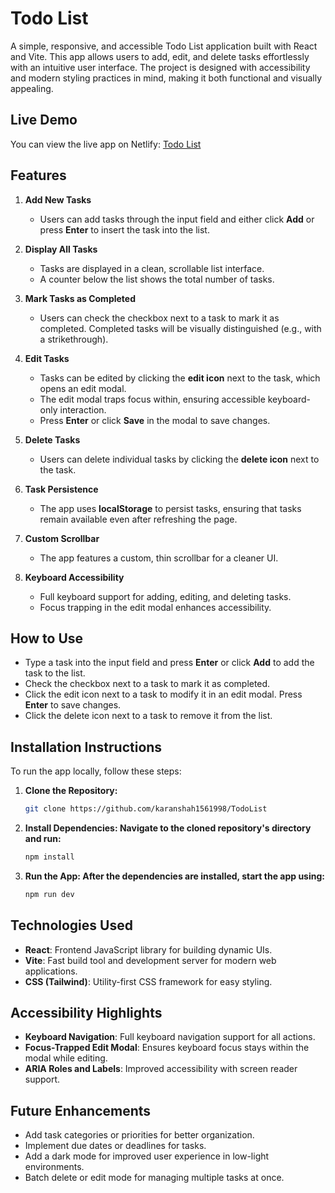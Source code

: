 # Todo List

A simple, responsive, and accessible Todo List application built with React and Vite. This app allows users to add, edit, and delete tasks effortlessly with an intuitive user interface. The project is designed with accessibility and modern styling practices in mind, making it both functional and visually appealing.

## Live Demo

You can view the live app on Netlify: [Todo List]()

## Features

1. **Add New Tasks**
   - Users can add tasks through the input field and either click **Add** or press **Enter** to insert the task into the list.

2. **Display All Tasks**
   - Tasks are displayed in a clean, scrollable list interface.
   - A counter below the list shows the total number of tasks.

3. **Mark Tasks as Completed**
   - Users can check the checkbox next to a task to mark it as completed. Completed tasks will be visually distinguished (e.g., with a strikethrough).

4. **Edit Tasks**
   - Tasks can be edited by clicking the **edit icon** next to the task, which opens an edit modal.
   - The edit modal traps focus within, ensuring accessible keyboard-only interaction.
   - Press **Enter** or click **Save** in the modal to save changes.

5. **Delete Tasks**
   - Users can delete individual tasks by clicking the **delete icon** next to the task.

6. **Task Persistence**
   - The app uses **localStorage** to persist tasks, ensuring that tasks remain available even after refreshing the page.

7. **Custom Scrollbar**
   - The app features a custom, thin scrollbar for a cleaner UI.

8. **Keyboard Accessibility**
   - Full keyboard support for adding, editing, and deleting tasks.
   - Focus trapping in the edit modal enhances accessibility.

## How to Use

- Type a task into the input field and press **Enter** or click **Add** to add the task to the list.
- Check the checkbox next to a task to mark it as completed.
- Click the edit icon next to a task to modify it in an edit modal. Press **Enter** to save changes.
- Click the delete icon next to a task to remove it from the list.

## Installation Instructions

To run the app locally, follow these steps:

1. **Clone the Repository:**
   ```bash
   git clone https://github.com/karanshah1561998/TodoList
2. **Install Dependencies: Navigate to the cloned repository's directory and run:**
   ```bash
   npm install
3. **Run the App: After the dependencies are installed, start the app using:**
   ```bash
   npm run dev

## Technologies Used

- **React**: Frontend JavaScript library for building dynamic UIs.
- **Vite**: Fast build tool and development server for modern web applications.
- **CSS (Tailwind)**: Utility-first CSS framework for easy styling.

## Accessibility Highlights

- **Keyboard Navigation**: Full keyboard navigation support for all actions.
- **Focus-Trapped Edit Modal**: Ensures keyboard focus stays within the modal while editing.
- **ARIA Roles and Labels**: Improved accessibility with screen reader support.

## Future Enhancements

- Add task categories or priorities for better organization.
- Implement due dates or deadlines for tasks.
- Add a dark mode for improved user experience in low-light environments.
- Batch delete or edit mode for managing multiple tasks at once.

